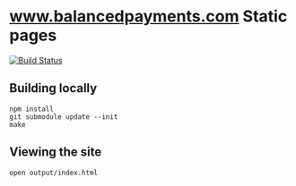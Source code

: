 www.balancedpayments.com Static pages
=========

[![Build Status](https://travis-ci.org/balanced/www.balancedpayments.com.png)](https://travis-ci.org/balanced/www.balancedpayments.com)


Building locally
----------------

    npm install
    git submodule update --init
    make

Viewing the site
----------------

    open output/index.html